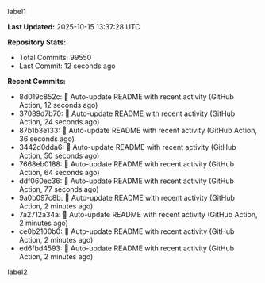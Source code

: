 
label1 
<!-- ACTIVITY_START -->
**Last Updated:** 2025-10-15 13:37:28 UTC

**Repository Stats:**
- Total Commits: 99550
- Last Commit: 12 seconds ago

**Recent Commits:**
- 8d019c852c: 🤖 Auto-update README with recent activity (GitHub Action, 12 seconds ago)
- 37089d7b70: 🤖 Auto-update README with recent activity (GitHub Action, 24 seconds ago)
- 87b1b3e133: 🤖 Auto-update README with recent activity (GitHub Action, 36 seconds ago)
- 3442d0dda6: 🤖 Auto-update README with recent activity (GitHub Action, 50 seconds ago)
- 7668eb0188: 🤖 Auto-update README with recent activity (GitHub Action, 64 seconds ago)
- ddf060ec36: 🤖 Auto-update README with recent activity (GitHub Action, 77 seconds ago)
- 9a0b097c8b: 🤖 Auto-update README with recent activity (GitHub Action, 2 minutes ago)
- 7a2712a34a: 🤖 Auto-update README with recent activity (GitHub Action, 2 minutes ago)
- ce0b2100b0: 🤖 Auto-update README with recent activity (GitHub Action, 2 minutes ago)
- ed6fbd4593: 🤖 Auto-update README with recent activity (GitHub Action, 2 minutes ago)
<!-- ACTIVITY_END -->

label2
